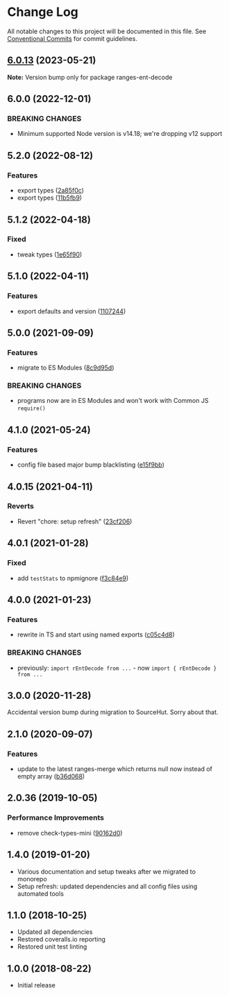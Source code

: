 # Change Log

All notable changes to this project will be documented in this file.
See [Conventional Commits](https://conventionalcommits.org) for commit guidelines.

## [6.0.13](https://github.com/codsen/codsen/compare/ranges-ent-decode@6.0.12...ranges-ent-decode@6.0.13) (2023-05-21)

**Note:** Version bump only for package ranges-ent-decode

## 6.0.0 (2022-12-01)

### BREAKING CHANGES

- Minimum supported Node version is v14.18; we're dropping v12 support

## 5.2.0 (2022-08-12)

### Features

- export types ([2a85f0c](https://github.com/codsen/codsen/commit/2a85f0cf1310f6dee5b1b39595676e9ba72f7f58))
- export types ([11b5fb9](https://github.com/codsen/codsen/commit/11b5fb936ce20e0a77c3a09806773e1cd7695c50))

## 5.1.2 (2022-04-18)

### Fixed

- tweak types ([1e65f90](https://github.com/codsen/codsen/commit/1e65f901b63c79d1c4ca605e72f0380ef313c43b))

## 5.1.0 (2022-04-11)

### Features

- export defaults and version ([1107244](https://github.com/codsen/codsen/commit/1107244b45eff96ac1fc4ab992031ede0d10ba8c))

## 5.0.0 (2021-09-09)

### Features

- migrate to ES Modules ([8c9d95d](https://github.com/codsen/codsen/commit/8c9d95d5dea0b769c2f070397141918a4893d575))

### BREAKING CHANGES

- programs now are in ES Modules and won't work with Common JS `require()`

## 4.1.0 (2021-05-24)

### Features

- config file based major bump blacklisting ([e15f9bb](https://github.com/codsen/codsen/commit/e15f9bba1c4fd5f847ac28b3f38fa6ee633f5dca))

## 4.0.15 (2021-04-11)

### Reverts

- Revert "chore: setup refresh" ([23cf206](https://github.com/codsen/codsen/commit/23cf206970a087ff0fa04e61f94d919f59ab3881))

## 4.0.1 (2021-01-28)

### Fixed

- add `testStats` to npmignore ([f3c84e9](https://github.com/codsen/codsen/commit/f3c84e95afc5514214312f913692d85b2e12eb29))

## 4.0.0 (2021-01-23)

### Features

- rewrite in TS and start using named exports ([c05c4d8](https://github.com/codsen/codsen/commit/c05c4d8282829c8bd69a1fe26692c584efa43d55))

### BREAKING CHANGES

- previously: `import rEntDecode from ...` - now `import { rEntDecode } from ...`

## 3.0.0 (2020-11-28)

Accidental version bump during migration to SourceHut. Sorry about that.

## 2.1.0 (2020-09-07)

### Features

- update to the latest ranges-merge which returns null now instead of empty array ([b36d068](https://gitlab.com/codsen/codsen/commit/b36d068bbd940f248d3ea46e5f37082887332785))

## 2.0.36 (2019-10-05)

### Performance Improvements

- remove check-types-mini ([90162d0](https://gitlab.com/codsen/codsen/commit/90162d0))

## 1.4.0 (2019-01-20)

- Various documentation and setup tweaks after we migrated to monorepo
- Setup refresh: updated dependencies and all config files using automated tools

## 1.1.0 (2018-10-25)

- Updated all dependencies
- Restored coveralls.io reporting
- Restored unit test linting

## 1.0.0 (2018-08-22)

- Initial release
